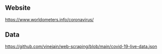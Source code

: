 ## Website
https://www.worldometers.info/coronavirus/
## Data
https://github.com/vinejain/web-scraping/blob/main/covid-19-live-data.json

